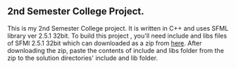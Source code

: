 ## 2nd Semester College Project.
This is my 2nd Semester College project. It is written in C++ and uses SFML library ver 2.5.1 32bit.
To build this project , you'll need include and libs files of SFMl 2.5.1 32bit which can downloaded as a zip from [here](https://www.sfml-dev.org/download/sfml/2.5.1/).
After downloading the zip, paste the contents of include and libs folder from the zip to the solution directories' include and lib folder.
